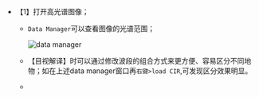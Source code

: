 - 【1】打开高光谱图像；

  - `Data Manager`可以查看图像的光谱范围；

    ![data manager](E:/software/Typora/pictures/image-20211124152243697.png)

  - 【目视解译】时可以通过修改波段的组合方式来更方便、容易区分不同地物；如在上述data manager窗口再`右键>load CIR`,可发现区分效果明显。

  - 